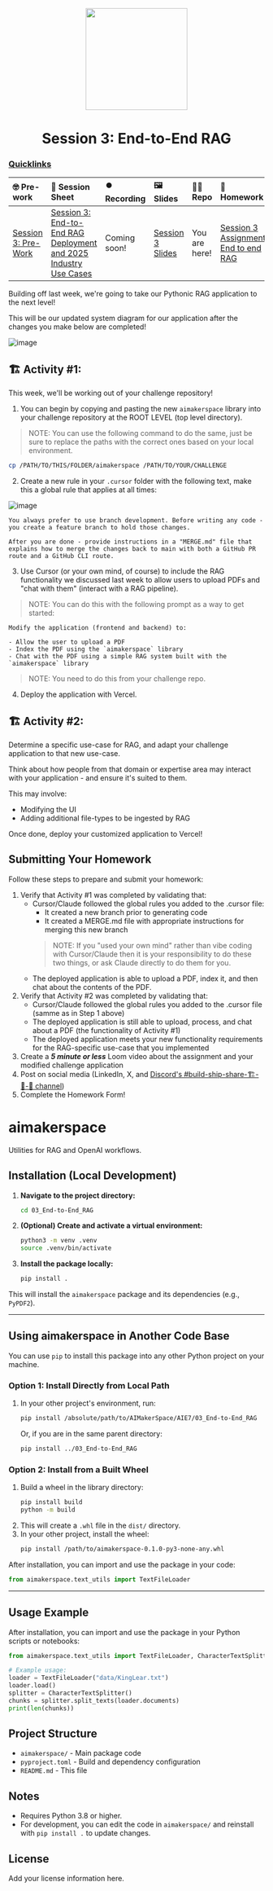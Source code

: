 <p align = "center" draggable=”false” ><img src="https://github.com/AI-Maker-Space/LLM-Dev-101/assets/37101144/d1343317-fa2f-41e1-8af1-1dbb18399719" 
     width="200px"
     height="auto"/>
</p>

## <h1 align="center" id="heading">Session 3: End-to-End RAG</h1>

### [Quicklinks](https://github.com/AI-Maker-Space/AIE7/tree/main/00_AIM_Quicklinks)

| 🤓 Pre-work | 📰 Session Sheet | ⏺️ Recording     | 🖼️ Slides        | 👨‍💻 Repo         | 📝 Homework      | 📁 Feedback       |
|:-----------------|:-----------------|:-----------------|:-----------------|:-----------------|:-----------------|:-----------------|
| [Session 3: Pre-Work](https://www.notion.so/Session-3-End-to-End-RAG-Deployment-and-2025-Industry-Use-Cases-21dcd547af3d80d99c31e72c6d8921d6?source=copy_link#222cd547af3d8051ab26f94689f4d23d)| [Session 3: End-to-End RAG Deployment and 2025 Industry Use Cases](https://www.notion.so/Session-3-End-to-End-RAG-Deployment-and-2025-Industry-Use-Cases-21dcd547af3d80d99c31e72c6d8921d6) | Coming soon! | [Session 3 Slides](https://www.notion.so/Session-3-End-to-End-RAG-Deployment-and-2025-Industry-Use-Cases-21dcd547af3d80d99c31e72c6d8921d6) | You are here! | [Session 3 Assignment: End to end RAG](https://forms.gle/hXFVJjGTEFFmCsAB9) | [AIE7 Feedback 7/1](https://forms.gle/Vpx5C2EEA7eK9PRH6)


Building off last week, we're going to take our Pythonic RAG application to the next level!

This will be our updated system diagram for our application after the changes you make below are completed!

![image](https://i.imgur.com/FsNSG9T.png)

## 🏗️ Activity #1:

This week, we'll be working out of your challenge repository!

1. You can begin by copying and pasting the new `aimakerspace` library into your challenge repository at the ROOT LEVEL (top level directory).

> NOTE: You can use the following command to do the same, just be sure to replace the paths with the correct ones based on your local environment.

```bash
cp /PATH/TO/THIS/FOLDER/aimakerspace /PATH/TO/YOUR/CHALLENGE
```

2. Create a new rule in your `.cursor` folder with the following text, make this a global rule that applies at all times:

![image](https://i.imgur.com/uWeyoHC.png)

```
You always prefer to use branch development. Before writing any code - you create a feature branch to hold those changes. 

After you are done - provide instructions in a "MERGE.md" file that explains how to merge the changes back to main with both a GitHub PR route and a GitHub CLI route.
```

3. Use Cursor (or your own mind, of course) to include the RAG functionality we discussed last week to allow users to upload PDFs and "chat with them" (interact with a RAG pipeline). 

> NOTE: You can do this with the following prompt as a way to get started: 

```
Modify the application (frontend and backend) to: 

- Allow the user to upload a PDF
- Index the PDF using the `aimakerspace` library
- Chat with the PDF using a simple RAG system built with the `aimakerspace` library
```

> NOTE: You need to do this from your challenge repo.

4. Deploy the application with Vercel.

## 🏗️ Activity #2:

Determine a specific use-case for RAG, and adapt your challenge application to that new use-case. 

Think about how people from that domain or expertise area may interact with your application - and ensure it's suited to them. 

This may involve:

- Modifying the UI
- Adding additional file-types to be ingested by RAG

Once done, deploy your customized application to Vercel!

## Submitting Your Homework

Follow these steps to prepare and submit your homework:
1. Verify that Activity #1 was completed by validating that:
    + Cursor/Claude followed the global rules you added to the .cursor file:
      + It created a new branch prior to generating code
      + It created a MERGE.md file with appropriate instructions for merging this new branch
      > NOTE: If you "used your own mind" rather than vibe coding with Cursor/Claude then it is your responsibility to do these two things, or ask Claude directly to do them for you.
    + The deployed application is able to upload a PDF, index it, and then chat about the contents of the PDF.
2. Verify that Activity #2 was completed by validating that:
    + Cursor/Claude followed the global rules you added to the .cursor file (samme as in Step 1 above)
    + The deployed application is still able to upload, process, and chat about a PDF (the functionality of Activity #1)
    + The deployed application meets your new functionality requirements for the RAG-specific use-case that you implemented
3. Create a _**5 minute or less**_ Loom video about the assignment and your modified challenge application
4. Post on social media (LinkedIn, X, and [Discord's #build-ship-share-🏗️-🚢-🚀 channel](https://discord.com/channels/1135695983720792216/1135700320517890131))
5. Complete the Homework Form!

# aimakerspace

Utilities for RAG and OpenAI workflows.

## Installation (Local Development)

1. **Navigate to the project directory:**
   ```sh
   cd 03_End-to-End_RAG
   ```

2. **(Optional) Create and activate a virtual environment:**
   ```sh
   python3 -m venv .venv
   source .venv/bin/activate
   ```

3. **Install the package locally:**
   ```sh
   pip install .
   ```

This will install the `aimakerspace` package and its dependencies (e.g., `PyPDF2`).

---

## Using aimakerspace in Another Code Base

You can use `pip` to install this package into any other Python project on your machine.

### Option 1: Install Directly from Local Path

1. In your other project's environment, run:
   ```sh
   pip install /absolute/path/to/AIMakerSpace/AIE7/03_End-to-End_RAG
   ```
   Or, if you are in the same parent directory:
   ```sh
   pip install ../03_End-to-End_RAG
   ```

### Option 2: Install from a Built Wheel

1. Build a wheel in the library directory:
   ```sh
   pip install build
   python -m build
   ```
2. This will create a `.whl` file in the `dist/` directory.
3. In your other project, install the wheel:
   ```sh
   pip install /path/to/aimakerspace-0.1.0-py3-none-any.whl
   ```

After installation, you can import and use the package in your code:
```python
from aimakerspace.text_utils import TextFileLoader
```

---

## Usage Example

After installation, you can import and use the package in your Python scripts or notebooks:

```python
from aimakerspace.text_utils import TextFileLoader, CharacterTextSplitter, PDFLoader

# Example usage:
loader = TextFileLoader("data/KingLear.txt")
loader.load()
splitter = CharacterTextSplitter()
chunks = splitter.split_texts(loader.documents)
print(len(chunks))
```

## Project Structure

- `aimakerspace/` - Main package code
- `pyproject.toml` - Build and dependency configuration
- `README.md` - This file

## Notes
- Requires Python 3.8 or higher.
- For development, you can edit the code in `aimakerspace/` and reinstall with `pip install .` to update changes.

## License
Add your license information here.
